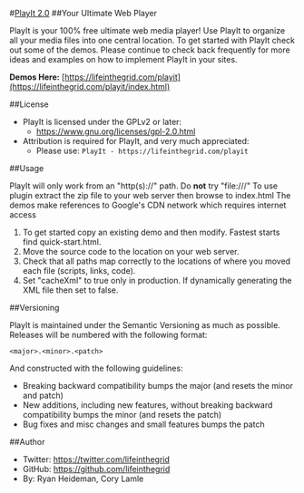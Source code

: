 #[PlayIt 2.0](https://lifeinthegrid.com/playit)
##Your Ultimate Web Player

PlayIt is your 100% free ultimate web media player! Use PlayIt to organize all your media files into one central location.
To get started with PlayIt check out some of the demos. Please continue to check back frequently for more ideas and examples on how to implement PlayIt in your sites.

**Demos Here:** [https://lifeinthegrid.com/playit](https://lifeinthegrid.com/playit/index.html)

##License
- PlayIt is licensed under the GPLv2 or later:
  - https://www.gnu.org/licenses/gpl-2.0.html
- Attribution is required for PlayIt, and very much appreciated:
  - Please use: `PlayIt - https://lifeinthegrid.com/playit`

##Usage

PlayIt will only work from an  "http(s)://" path.  Do **not** try "file:///"
To use plugin extract the zip file to your web server then browse to index.html
The demos make references to Google's CDN network which requires internet access

1. To get started copy an existing demo and then modify. Fastest starts find quick-start.html.
2. Move the source code to the location on your web server.
3. Check that all paths map correctly to the locations of where you moved each file (scripts, links, code).
4. Set "cacheXml" to true only in production.  If dynamically generating the XML file then set to false.


##Versioning

PlayIt is maintained under the Semantic Versioning as much as possible. Releases will be numbered with the following format:

`<major>.<minor>.<patch>`

And constructed with the following guidelines:

* Breaking backward compatibility bumps the major (and resets the minor and patch)
* New additions, including new features, without breaking backward compatibility bumps the minor (and resets the patch)
* Bug fixes and misc changes and small features bumps the patch

##Author
- Twitter: https://twitter.com/lifeinthegrid
- GitHub: https://github.com/lifeinthegrid
- By: Ryan Heideman, Cory Lamle

